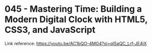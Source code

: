 # 045 - Mastering Time: Building a Modern Digital Clock with HTML5, CSS3, and JavaScript

Link reference: https://youtu.be/AC1bQO-4MG4?si=qISaQC_Lrf-JE4jX
